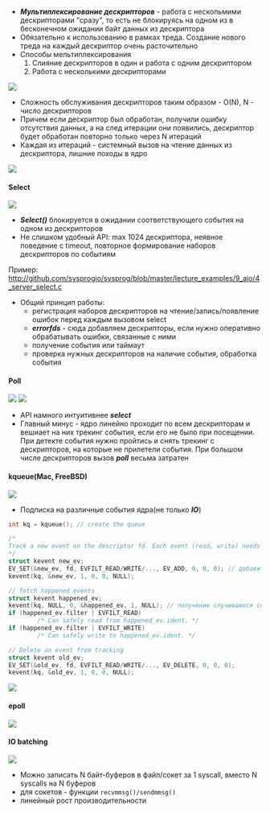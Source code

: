 
- ***Мультиплексирование дескрипторов*** - работа с нескольмими дескрипторами "сразу", то есть не блокируясь на одном из в бесконечном ожидании байт данных из дескриптора
- Обязательно к использованию в рамках треда. Создание нового треда на каждый дескриптор очень расточительно 
- Способы мельтиплексирования
	1. Слияние дескрипторов в один и работа с одним дескриптором
	2. Работа с несколькими дескрипторами

![](../_resources/Pasted%20image%2020250109001458.png)
- Сложность обслуживания дескрипторов таким образом - O(N), N - число дескрипторов
- Причем если дескриптор был обработан, получили ошибку отсутствия данных, а на след итерации они появились, дескриптор будет обработан повторно только через N итераций
- Каждая из итераций - системный вызов на чтение данных из дескриптора, лишние походы в ядро

![](../_resources/Pasted%20image%2020250112160819.png)

#### Select
![](../_resources/Pasted%20image%2020250112160923.png)
- ***Select()*** блокируется в ожидании соответствующего события на одном из дескрипторов
- Не слишком удобный API: max 1024 дескриптора, неявное поведение с timeout, повторное формирование наборов дескрипторов по событиям

Пример: http://github.com/sysprogio/sysprog/blob/master/lecture_examples/9_aio/4_server_select.c

- Общий принцип работы:
	- регистрация наборов дескрипторов на чтение/запись/появление ошибок перед каждым вызовом select
	- ***errorfds*** - сюда добавляем дескрипторы, если нужно оперативно обрабатывать ошибки, связанные с ними
	- получение события или таймаут
	- проверка нужных дескрипторов на наличие события, обработка события


#### Poll
![](../_resources/Pasted%20image%2020250112163105.png)
![](../_resources/Pasted%20image%2020250112163115.png)
- API намного интуитивнее ***select***
- Главный минус - ядро линейно проходит по всем дескрипторам и вешиает на них трекинг события, если его не было при посещении. При детекте события нужно пройтись и снять трекинг с дескрипторов, на которые не прилетели события. При большом числе дескрипторов вызов ***poll*** весьма затратен

#### kqueue(Mac, FreeBSD)

![](../_resources/Pasted%20image%2020250112164930.png)
- Подписка на различные события ядра(не только ***IO***)

```C
int kq = kqueue(); // create the queue

/*
Track a new event on the descriptor fd. Each event (read, write) needs an own kevent
*/
struct kevent new_ev;
EV_SET(&new_ev, fd, EVFILT_READ/WRITE/..., EV_ADD, 0, 0, 0); // добавить в очередь прослушку событий чтения/записи дескриптора fd 
kevent(kq, &new_ev, 1, 0, 0, NULL);

// fetch happened events
struct kevent happened_ev;
kevent(kq, NULL, 0, &happened_ev, 1, NULL); // получение случившихся событий
if (happened_ev.filter | EVFILT_READ)
        /* Can safely read from happened_ev.ident. */
if (happened_ev.filter | EVFILT_WRITE)
        /* Can safely write to happened_ev.ident. */

// Delete an event from tracking
struct kevent old_ev;
EV_SET(&old_ev, fd, EVFILT_READ/WRITE/..., EV_DELETE, 0, 0, 0);
kevent(kq, &old_ev, 1, 0, 0, NULL);
```
![](../_resources/Pasted%20image%2020250112165118.png)

#### epoll
![](../_resources/Pasted%20image%2020250112171004.png)


#### IO batching
![](../_resources/Pasted%20image%2020250112171736.png)
- Можно записать N байт-буферов в файл/сокет за 1 syscall, вместо N syscalls на N буферов
- для сокетов - функции `recvmmsg()/sendmmsg()`
- линейный рост производительности